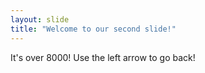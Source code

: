 ```yaml
---
layout: slide
title: "Welcome to our second slide!"
---
```

It's over 8000!
Use the left arrow to go back!
